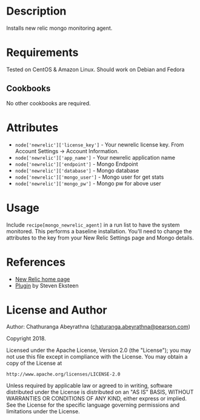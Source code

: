 Description
===========

Installs new relic mongo monitoring agent.

Requirements
============

Tested on CentOS & Amazon Linux. Should work on Debian and Fedora

Cookbooks
---------

No other cookbooks are required.

Attributes
==========

* `node['newrelic']['license_key']` - Your newrelic license key. From Account Settings -> Account Information.
* `node['newrelic']['app_name']` - Your newrelic application name
* `node['newrelic']['endpoint']` - Mongo Endpoint
* `node['newrelic']['database']` - Mongo database
* `node['newrelic']['mongo_user']` - Mongo user for get stats
* `node['newrelic']['mongo_pw']` - Mongo pw for above user

Usage
=====

Include `recipe[mongo_newrelic_agent]` in a run list to have the system monitored. This performs a baseline installation. You'll need to change the attributes to the key from your New Relic Settings page and Mongo details.

References
==========

* [New Relic home page](http://newrelic.com/)
* [Plugin](https://github.com/eksoverzero/newrelic_mongodb_agent/) by Steven Eksteen

License and Author
==================

Author: Chathuranga Abeyrathna (<chaturanga.abeyrathna@pearson.com>)

Copyright 2018.

Licensed under the Apache License, Version 2.0 (the "License");
you may not use this file except in compliance with the License.
You may obtain a copy of the License at

    http://www.apache.org/licenses/LICENSE-2.0

Unless required by applicable law or agreed to in writing, software
distributed under the License is distributed on an "AS IS" BASIS,
WITHOUT WARRANTIES OR CONDITIONS OF ANY KIND, either express or implied.
See the License for the specific language governing permissions and
limitations under the License.
